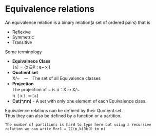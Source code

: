 # Equivalence relations  
An equivalence relation is a binary relation(a set of ordered pairs) that is  
- Reflexive  
- Symmetric  
- Transitive  

Some terminology
- **Equivalnece Class**  
`[a]` = {x∈X : a~ｘ}
- **Quotient set**  
X/~　ー　The set of all Equivalence classes  
- **Projection**  
The projection of ~ is π：X ↦ X/~  
π（ｘ）＝`[a]`  
- **Cut(חתך)** - A set with only one element of each Equivalence class.  

Equivalence relations can be defined by their Quotient set.  
Thus they can also be defined by a function or a partition.  

```The number of partitions is hard to type here but using a recursive relation we can write Bn+1 = ∑C(n,k)Bk(0 to n)```

